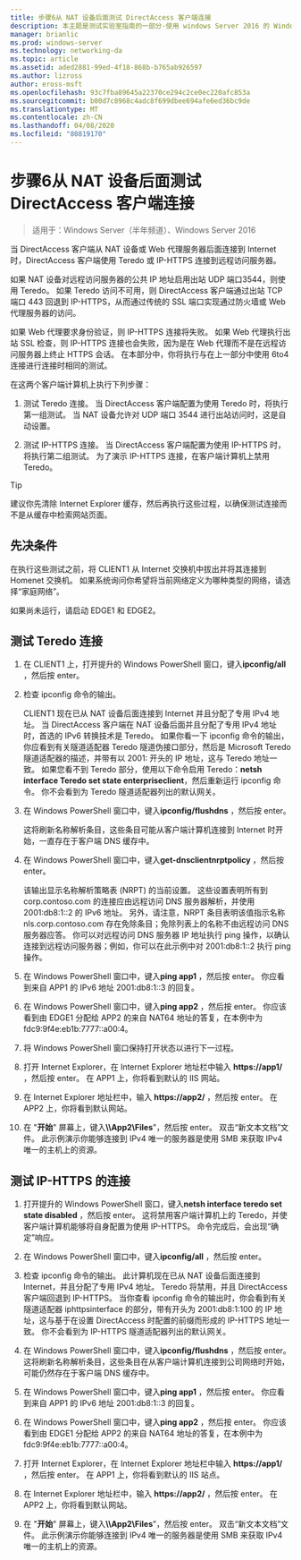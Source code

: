 ```yaml
---
title: 步骤6从 NAT 设备后面测试 DirectAccess 客户端连接
description: 本主题是测试实验室指南的一部分-使用 windows Server 2016 的 Windows NLB 在群集中演示 DirectAccess
manager: brianlic
ms.prod: windows-server
ms.technology: networking-da
ms.topic: article
ms.assetid: aded2881-99ed-4f18-868b-b765ab926597
ms.author: lizross
author: eross-msft
ms.openlocfilehash: 93c7fba89645a22370ce294c2ce0ec220afc853a
ms.sourcegitcommit: b00d7c8968c4adc8f699dbee694afe6ed36bc9de
ms.translationtype: MT
ms.contentlocale: zh-CN
ms.lasthandoff: 04/08/2020
ms.locfileid: "80819170"
---
```

# <a name="step-6-test-directaccess-client-connectivity-from-behind-a-nat-device"></a>步骤6从 NAT 设备后面测试 DirectAccess 客户端连接

>适用于：Windows Server（半年频道）、Windows Server 2016

当 DirectAccess 客户端从 NAT 设备或 Web 代理服务器后面连接到 Internet 时，DirectAccess 客户端使用 Teredo 或 IP-HTTPS 连接到远程访问服务器。 

如果 NAT 设备对远程访问服务器的公共 IP 地址启用出站 UDP 端口3544，则使用 Teredo。 如果 Teredo 访问不可用，则 DirectAccess 客户端通过出站 TCP 端口 443 回退到 IP-HTTPS，从而通过传统的 SSL 端口实现通过防火墙或 Web 代理服务器的访问。 

如果 Web 代理要求身份验证，则 IP-HTTPS 连接将失败。 如果 Web 代理执行出站 SSL 检查，则 IP-HTTPS 连接也会失败，因为是在 Web 代理而不是在远程访问服务器上终止 HTTPS 会话。 在本部分中，你将执行与在上一部分中使用 6to4 连接进行连接时相同的测试。  
  
在这两个客户端计算机上执行下列步骤：  
  
1. 测试 Teredo 连接。 当 DirectAccess 客户端配置为使用 Teredo 时，将执行第一组测试。 当 NAT 设备允许对 UDP 端口 3544 进行出站访问时，这是自动设置。  
  
2. 测试 IP-HTTPS 连接。 当 DirectAccess 客户端配置为使用 IP-HTTPS 时，将执行第二组测试。 为了演示 IP-HTTPS 连接，在客户端计算机上禁用 Teredo。  
  
> [!TIP]  
> 建议你先清除 Internet Explorer 缓存，然后再执行这些过程，以确保测试连接而不是从缓存中检索网站页面。  
  
## <a name="prerequisites"></a>先决条件

在执行这些测试之前，将 CLIENT1 从 Internet 交换机中拔出并将其连接到 Homenet 交换机。 如果系统询问你希望将当前网络定义为哪种类型的网络，请选择“家庭网络”。  
  
如果尚未运行，请启动 EDGE1 和 EDGE2。  
  
## <a name="test-teredo-connectivity"></a>测试 Teredo 连接  
  
1. 在 CLIENT1 上，打开提升的 Windows PowerShell 窗口，键入**ipconfig/all** ，然后按 enter。  
  
2. 检查 ipconfig 命令的输出。  
  
   CLIENT1 现在已从 NAT 设备后面连接到 Internet 并且分配了专用 IPv4 地址。 当 DirectAccess 客户端在 NAT 设备后面并且分配了专用 IPv4 地址时，首选的 IPv6 转换技术是 Teredo。 如果你看一下 ipconfig 命令的输出，你应看到有关隧道适配器 Teredo 隧道伪接口部分，然后是 Microsoft Teredo 隧道适配器的描述，并带有以 2001: 开头的 IP 地址，这与 Teredo 地址一致。 如果您看不到 Teredo 部分，使用以下命令启用 Teredo：**netsh interface Teredo set state enterpriseclient**，然后重新运行 ipconfig 命令。 你不会看到为 Teredo 隧道适配器列出的默认网关。  
  
3. 在 Windows PowerShell 窗口中，键入**ipconfig/flushdns** ，然后按 enter。  
  
   这将刷新名称解析条目，这些条目可能从客户端计算机连接到 Internet 时开始，一直存在于客户端 DNS 缓存中。  
  
4. 在 Windows PowerShell 窗口中，键入**get-dnsclientnrptpolicy** ，然后按 enter。  
  
   该输出显示名称解析策略表 (NRPT) 的当前设置。 这些设置表明所有到 corp.contoso.com 的连接应由远程访问 DNS 服务器解析，并使用 2001:db8:1::2 的 IPv6 地址。 另外，请注意，NRPT 条目表明该值指示名称 nls.corp.contoso.com 存在免除条目；免除列表上的名称不由远程访问 DNS 服务器应答。 你可以对远程访问 DNS 服务器 IP 地址执行 ping 操作，以确认连接到远程访问服务器；例如，你可以在此示例中对 2001:db8:1::2 执行 ping 操作。  
  
5. 在 Windows PowerShell 窗口中，键入**ping app1** ，然后按 enter。 你应看到来自 APP1 的 IPv6 地址 2001:db8:1::3 的回复。  
  
6. 在 Windows PowerShell 窗口中，键入**ping app2** ，然后按 enter。 你应该看到由 EDGE1 分配给 APP2 的来自 NAT64 地址的答复，在本例中为 fdc9:9f4e:eb1b:7777::a00:4。  
  
7. 将 Windows PowerShell 窗口保持打开状态以进行下一过程。  
  
8. 打开 Internet Explorer，在 Internet Explorer 地址栏中输入 **https://app1/** ，然后按 enter。 在 APP1 上，你将看到默认的 IIS 网站。  
  
9. 在 Internet Explorer 地址栏中，输入 **https://app2/** ，然后按 enter。 在 APP2 上，你将看到默认网站。  
  
10. 在 "**开始**" 屏幕上，键入<strong>\\\App2\Files</strong>"，然后按 enter。 双击“新文本文档”文件。 此示例演示你能够连接到 IPv4 唯一的服务器是使用 SMB 来获取 IPv4 唯一的主机上的资源。  
  
## <a name="test-ip-https-connectivity"></a>测试 IP-HTTPS 的连接  
  
1. 打开提升的 Windows PowerShell 窗口，键入**netsh interface teredo set state disabled** ，然后按 enter。 这将禁用客户端计算机上的 Teredo，并使客户端计算机能够将自身配置为使用 IP-HTTPS。 命令完成后，会出现“确定”响应。  
  
2. 在 Windows PowerShell 窗口中，键入**ipconfig/all** ，然后按 enter。  
  
3. 检查 ipconfig 命令的输出。 此计算机现在已从 NAT 设备后面连接到 Internet，并且分配了专用 IPv4 地址。 Teredo 将禁用，并且 DirectAccess 客户端回退到 IP-HTTPS。 当你查看 ipconfig 命令的输出时，你会看到有关隧道适配器 iphttpsinterface 的部分，带有开头为 2001:db8:1:100 的 IP 地址，这与基于在设置 DirectAccess 时配置的前缀而形成的 IP-HTTPS 地址一致。 你不会看到为 IP-HTTPS 隧道适配器列出的默认网关。  
  
4. 在 Windows PowerShell 窗口中，键入**ipconfig/flushdns** ，然后按 enter。 这将刷新名称解析条目，这些条目在从客户端计算机连接到公司网络时开始，可能仍然存在于客户端 DNS 缓存中。  
  
5. 在 Windows PowerShell 窗口中，键入**ping app1** ，然后按 enter。 你应看到来自 APP1 的 IPv6 地址 2001:db8:1::3 的回复。  
  
6. 在 Windows PowerShell 窗口中，键入**ping app2** ，然后按 enter。 你应该看到由 EDGE1 分配给 APP2 的来自 NAT64 地址的答复，在本例中为 fdc9:9f4e:eb1b:7777::a00:4。  
  
7. 打开 Internet Explorer，在 Internet Explorer 地址栏中输入 **https://app1/** ，然后按 enter。 在 APP1 上，你将看到默认的 IIS 站点。  
  
8. 在 Internet Explorer 地址栏中，输入 **https://app2/** ，然后按 enter。 在 APP2 上，你将看到默认网站。  
  
9. 在 "**开始**" 屏幕上，键入<strong>\\\App2\Files</strong>"，然后按 enter。 双击“新文本文档”文件。 此示例演示你能够连接到 IPv4 唯一的服务器是使用 SMB 来获取 IPv4 唯一的主机上的资源。
